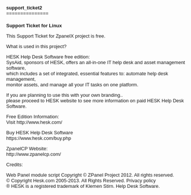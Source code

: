 <!DOCTYPE html PUBLIC "-//W3C//DTD XHTML 1.0 Transitional//EN" "http://www.w3.org/TR/xhtml1/DTD/xhtml1-transitional.dtd">
<html xmlns="http://www.w3.org/1999/xhtml">
<head>
<meta http-equiv="Content-Type" content="text/html; charset=utf-8" />
<title>Support Ticket for ZpanelX on Linux</title>
<style type="text/css">
<!--
.style1 {
  font-family: Verdana, Arial, Helvetica, sans-serif;
	font-size: small;
}
-->
</style>
</head>

<body>
<p class="style1"><strong>support_ticket2</strong><br />
===============</p>
<h2 class="style1">Support Ticket for Linux</h2>
<p class="style1">This Support Ticket for ZpanelX project is free. </p>
<p class="style1">What is used in this project?</p>
<p class="style1">HESK Help Desk Software free edition:<br />
  SysAid, sponsors of HESK, offers an all-in-one IT help desk and asset management software, <br />
  which includes a set of integrated, essential features to: automate help desk management, <br />
  monitor assets, and manage all your IT tasks on one platform.<br />
</p>
<p class="style1">If you are planning to use this with your own branding.. <br />
  please proceed to HESK website to see more information on paid HESK Help Desk Software.<br />
</p>
<p class="style1">Free Edition Information:<br />
  Visit http://www.hesk.com/</p>
<p class="style1">Buy HESK Help Desk Software<br />
  https://www.hesk.com/buy.php</p>
<p class="style1">ZpanelCP Website:<br />
  http://www.zpanelcp.com/</p>
<p class="style1">Credits:</p>
<p class="style1">Web Panel module script Copyright © ZPanel Project 2012. All rights reserved.<br />
  © Copyright Hesk.com 2005-2013. All Rights Reserved. Privacy policy<br />
  ® HESK is a registered trademark of Klemen Stirn. Help Desk Software.<br />
</p>
</body>
</html>
